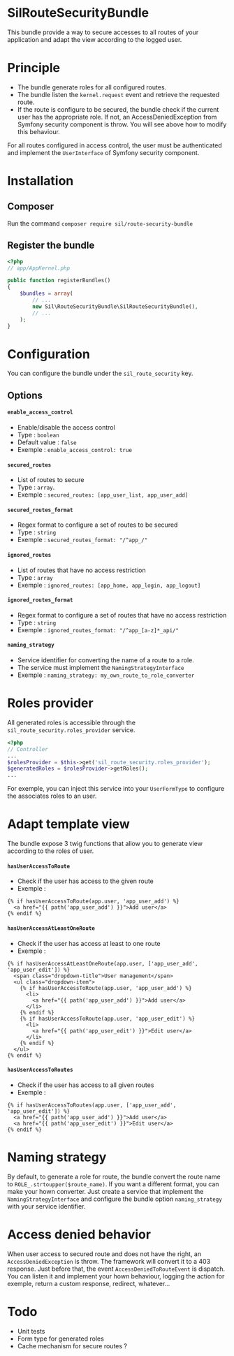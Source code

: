 # SilRouteSecurityBundle

This bundle provide a way to secure accesses to all routes of your application and adapt the view according to the logged user.

# Principle

* The bundle generate roles for all configured routes.
* The bundle listen the `kernel.request` event and retrieve the requested route.
* If the route is configure to be secured, the bundle check if the current user has the appropriate role. If not, an AccessDeniedException from Symfony security component is throw.
You will see above how to modify this behaviour.

For all routes configured in access control, the user must be authenticated and implement the `UserInterface` of Symfony security component.

# Installation

## Composer

Run the command `composer require sil/route-security-bundle`

## Register the bundle

```php
<?php
// app/AppKernel.php

public function registerBundles()
{
    $bundles = array(
        // ...
        new Sil\RouteSecurityBundle\SilRouteSecurityBundle(),
        // ...
    );
}
```

# Configuration

You can configure the bundle under the `sil_route_security` key. 

## Options

#### `enable_access_control`

* Enable/disable the access control
* Type : `boolean`
* Default value : `false`
* Exemple : `enable_access_control: true`
  
#### `secured_routes`
  
* List of routes to secure
* Type : `array`.
* Exemple : `secured_routes: [app_user_list, app_user_add]`

#### `secured_routes_format`

* Regex format to configure a set of routes to be secured
* Type : `string`
* Exemple : `secured_routes_format: "/^app_/"`

#### `ignored_routes`

* List of routes that have no access restriction
* Type : `array`
* Exemple : `ignored_routes: [app_home, app_login, app_logout]`

#### `ignored_routes_format`

* Regex format to configure a set of routes that have no access restriction
* Type : `string`
* Exemple : `ignored_routes_format: "/^app_[a-z]*_api/"`

#### `naming_strategy`

* Service identifier for converting the name of a route to a role.
* The service must implement the `NamingStrategyInterface`
* Exemple : `naming_strategy: my_own_route_to_role_converter`

# Roles provider

All generated roles is accessible through the `sil_route_security.roles_provider` service.

```php
<?php
// Controller
...
$rolesProvider = $this->get('sil_route_security.roles_provider');
$generatedRoles = $rolesProvider->getRoles();
...

```

For exemple, you can inject this service into your `UserFormType` to configure the associates roles to an user.

# Adapt template view

The bundle expose 3 twig functions that allow you to generate view according to the roles of user.

#### `hasUserAccessToRoute`

* Check if the user has access to the given route
* Exemple :

```twig
{% if hasUserAccessToRoute(app.user, 'app_user_add') %}
  <a href="{{ path('app_user_add') }}">Add user</a>
{% endif %}
```

#### `hasUserAccessAtLeastOneRoute`

* Check if the user has access at least to one route
* Exemple : 

```twig
{% if hasUserAccessAtLeastOneRoute(app.user, ['app_user_add', 'app_user_edit']) %}
  <span class="dropdown-title">User management</span>
  <ul class="dropdown-item">    
    {% if hasUserAccessToRoute(app.user, 'app_user_add') %}
      <li>
        <a href="{{ path('app_user_add') }}">Add user</a>
      </li>
    {% endif %}    
    {% if hasUserAccessToRoute(app.user, 'app_user_edit') %}
      <li>
        <a href="{{ path('app_user_edit') }}">Edit user</a>
      </li>
    {% endif %}    
  </ul>
{% endif %}
```

#### `hasUserAccessToRoutes`

* Check if the user has access to all given routes
* Exemple :

```twig
{% if hasUserAccessToRoutes(app.user, ['app_user_add', 'app_user_edit']) %}
  <a href="{{ path('app_user_add') }}">Add user</a>
  <a href="{{ path('app_user_edit') }}">Edit user</a>
{% endif %}
```

# Naming strategy

By default, to generate a role for route, the bundle convert the route name to `ROLE_.strtoupper($route_name)`. 
If you want a different format, you can make your hown converter. Just create a service that implement the `NamingStrategyInterface` and configure the bundle option `naming_strategy` with your service identifier.

# Access denied behavior

When user access to secured route and does not have the right, an `AccessDeniedException` is throw. The framework will convert it to a 403 response.
Just before that, the event `AccessDeniedToRouteEvent` is dispatch. 
You can listen it and implement your hown behaviour, logging the action for exemple, return a custom response, redirect, whatever...

# Todo

* Unit tests
* Form type for generated roles
* Cache mechanism for secure routes ?
